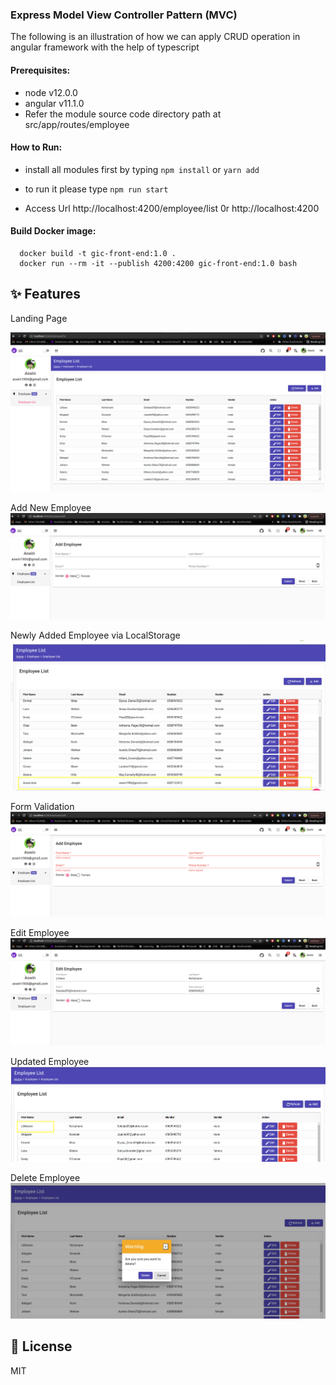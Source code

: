 
### Express Model View Controller Pattern (MVC)

The following is an illustration of how we can apply CRUD operation in angular framework with the help of typescript

#### Prerequisites:

- node v12.0.0
- angular v11.1.0
- Refer the module source code directory path at src/app/routes/employee

#### How to Run:

- install all modules first by typing `npm install` or `yarn add`

- to run it please type `npm run start`
- Access Url http://localhost:4200/employee/list 0r http://localhost:4200

#### Build Docker image:

```
  docker build -t gic-front-end:1.0 .
  docker run --rm -it --publish 4200:4200 gic-front-end:1.0 bash
```

## ✨ Features

Landing Page

![alt text](docs/emp_home_page.png)

Add New Employee
![alt text](docs/add_emp.png)

Newly Added Employee via LocalStorage
![alt text](docs/newly_added_emp.png)

Form Validation
![alt text](docs/add_emp_validation.png)

Edit Employee
![alt text](docs/edit_emp.png)

Updated Employee
![alt text](docs/updated_emp.png)

Delete Employee
![alt text](docs/delete_emp.png)

## 📃 License

MIT
